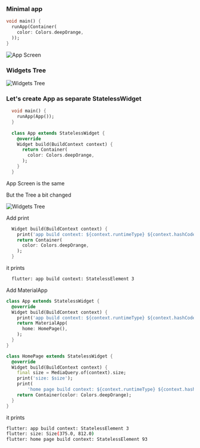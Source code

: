 ### Minimal app

  ```dart
  void main() {
    runApp(Container(
      color: Colors.deepOrange,
    ));
  }
  ```

![App Screen](img/1.1.png)

### Widgets Tree

![Widgets Tree](img/1.2.png)

### Let's create App as separate StatelessWidget

  ```dart
    void main() {
      runApp(App());
    }
    
    class App extends StatelessWidget {
      @override
      Widget build(BuildContext context) {
        return Container(
          color: Colors.deepOrange,
        );
      }
    }
  ```

App Screen is the same

But the Tree a bit changed

![Widgets Tree](img/1.3.png)

Add print

```dart
  Widget build(BuildContext context) {
    print('app build context: ${context.runtimeType} ${context.hashCode}');
    return Container(
      color: Colors.deepOrange,
    );
  }
```

it prints
```bash
  flutter: app build context: StatelessElement 3
```

Add MaterialApp

```dart
class App extends StatelessWidget {
  @override
  Widget build(BuildContext context) {
    print('app build context: ${context.runtimeType} ${context.hashCode}');
    return MaterialApp(
      home: HomePage(),
    );
  }
}

class HomePage extends StatelessWidget {
  @override
  Widget build(BuildContext context) {
    final size = MediaQuery.of(context).size;
    print('size: $size');
    print(
        'home page build context: ${context.runtimeType} ${context.hashCode}');
    return Container(color: Colors.deepOrange);
  }
}
```

it prints
```bash
flutter: app build context: StatelessElement 3
flutter: size: Size(375.0, 812.0)
flutter: home page build context: StatelessElement 93
```
